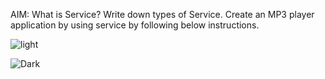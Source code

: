 AIM: What is Service? Write down types of Service. Create an MP3 player application by using service by following below instructions.

![light](https://user-images.githubusercontent.com/103524945/191172670-949e457f-bb1f-4f8d-92f9-4814456311d9.jpeg)

![Dark](https://user-images.githubusercontent.com/103524945/191172680-a81444a2-0b7e-4408-b88d-a92ae0050709.jpeg)
